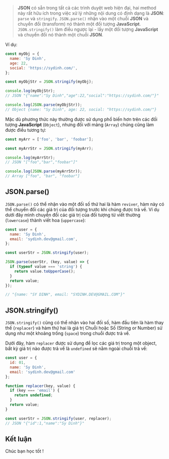 > **JSON** có sẵn trong tất cả các trình duyệt web hiện đại, hai method này rất hữu ích trong việc xử lý những nội dung có định dạng là **JSON**: `parse` và `stringify`. `JSON.parse()` nhận vào một chuỗi **JSON** và chuyển đổi (transform) nó thành một đối tượng **JavaScript**. `JSON.stringify()` làm điều ngược lại - lấy một đối tượng **JavaScript** và chuyển đổi nó thành một chuỗi **JSON**.

Ví dụ:

```JavaScript
const myObj = {
  name: 'Sy Dinh',
  age: 22,
  social: 'https://sydinh.com/',
};

const myObjStr = JSON.stringify(myObj);

console.log(myObjStr);
// JSON "{"name":"Sy Dinh","age":22,"social":"https://sydinh.com/"}"

console.log(JSON.parse(myObjStr));
// Object {name: "Sy Dinh", age: 22, social: "https://sydinh.com/"}
```

Mặc dù phương thức này thường được sử dụng phổ biến hơn trên các đối tượng **JavaScript** (`Object`), nhưng đối với mảng (`Array`) chúng cũng làm được điều tương tự:

```JavaScript
const myArr = ['foo', 'bar', 'foobar'];

const myArrStr = JSON.stringify(myArr);

console.log(myArrStr);
// JSON "["foo","bar","foobar"]"

console.log(JSON.parse(myArrStr));
// Array ["foo", "bar", "foobar"]
```

## JSON.parse()

`JSON.parse()` có thể nhận vào một đối số thứ hai là hàm `reviver`, hàm này có thể chuyển đổi các giá trị của đối tượng trước khi chúng được trả về. Ví dụ dưới đây mình chuyển đổi các giá trị của đối tượng từ viết thường (`lowercase`) thành viết hoa (`uppercase`):

```JavaScript
const user = {
  name: 'Sy Dinh',
  email: 'sydinh.dev@gmail.com',
};

const userStr = JSON.stringify(user);

JSON.parse(userStr, (key, value) => {
  if (typeof value === 'string') {
    return value.toUpperCase();
  }
  return value;
});

// "{name: "SY DINH", email: "SYDINH.DEV@GMAIL.COM"}"
```

## JSON.stringify()

`JSON.stringify()` cũng có thể nhận vào hai đối số, hàm đầu tiên là hàm thay thế (`replacer`) và hàm thứ hai là giá trị Chuỗi hoặc Số (String or Number) sử dụng như một khoảng trống (`space`) trong chuỗi được trả về.

Dưới đây, hàm `replacer` được sử dụng để lọc các giá trị trong một object, bất kỳ giá trị nào được trả về là `undefined` sẽ nằm ngoài chuỗi trả về:

```JavaScript
const user = {
  id: 01,
  name: 'Sy Dinh',
  email: 'sydinh.dev@gmail.com'
};

function replacer(key, value) {
  if (key === 'email') {
    return undefined;
  }
  return value;
}

const userStr = JSON.stringify(user, replacer);
// JSON "{"id":1,"name":"Sy Dinh"}"
```

## Kết luận

Chúc bạn học tốt !